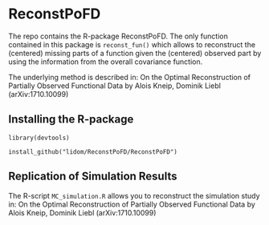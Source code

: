 # ReconstPoFD

The repo contains the R-package ReconstPoFD. The only function contained in this package is `reconst_fun()` which allows to reconstruct the (centered) missing parts of a function given the (centered) observed part by using the information from the overall covariance function.

The underlying method is described in:
On the Optimal Reconstruction of Partially Observed Functional Data
by Alois Kneip, Dominik Liebl (arXiv:1710.10099)

## Installing the R-package

`library(devtools)`

`install_github("lidom/ReconstPoFD/ReconstPoFD")`

## Replication of Simulation Results

The R-script `MC_simulation.R` allows you to reconstruct the simulation study in:
On the Optimal Reconstruction of Partially Observed Functional Data
by Alois Kneip, Dominik Liebl (arXiv:1710.10099)
